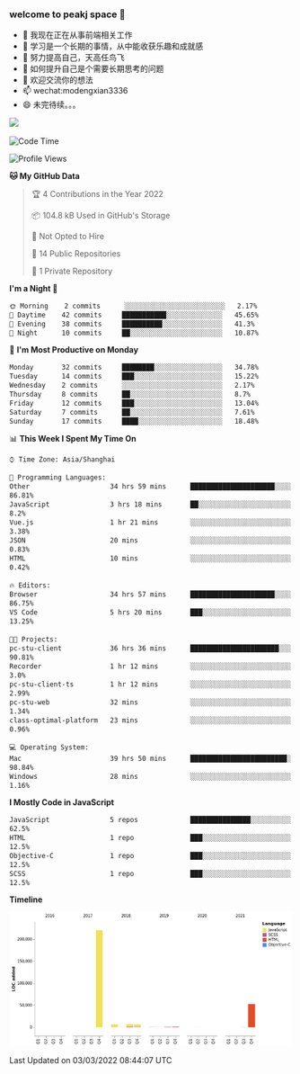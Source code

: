 ### welcome to peakj space 👋



- 🔭 我现在正在从事前端相关工作
- 🌱 学习是一个长期的事情，从中能收获乐趣和成就感
- 👯 努力提高自己，天高任鸟飞
- 🤔 如何提升自己是个需要长期思考的问题
- 💬 欢迎交流你的想法
- 📫 wechat:modengxian3336
- 😄 未完待续。。。

![](https://s2.ax1x.com/2019/06/28/ZKxc4J.jpg)

<!--START_SECTION:waka-->
![Code Time](http://img.shields.io/badge/Code%20Time-999%20hrs%2055%20mins-blue)

![Profile Views](http://img.shields.io/badge/Profile%20Views-0-blue)

**🐱 My GitHub Data** 

> 🏆 4 Contributions in the Year 2022
 > 
> 📦 104.8 kB Used in GitHub's Storage 
 > 
> 🚫 Not Opted to Hire
 > 
> 📜 14 Public Repositories 
 > 
> 🔑 1 Private Repository 
 > 
**I'm a Night 🦉** 

```text
🌞 Morning    2 commits      ░░░░░░░░░░░░░░░░░░░░░░░░░   2.17% 
🌆 Daytime    42 commits     ███████████░░░░░░░░░░░░░░   45.65% 
🌃 Evening    38 commits     ██████████░░░░░░░░░░░░░░░   41.3% 
🌙 Night      10 commits     ██░░░░░░░░░░░░░░░░░░░░░░░   10.87%

```
📅 **I'm Most Productive on Monday** 

```text
Monday       32 commits     ████████░░░░░░░░░░░░░░░░░   34.78% 
Tuesday      14 commits     ███░░░░░░░░░░░░░░░░░░░░░░   15.22% 
Wednesday    2 commits      ░░░░░░░░░░░░░░░░░░░░░░░░░   2.17% 
Thursday     8 commits      ██░░░░░░░░░░░░░░░░░░░░░░░   8.7% 
Friday       12 commits     ███░░░░░░░░░░░░░░░░░░░░░░   13.04% 
Saturday     7 commits      ██░░░░░░░░░░░░░░░░░░░░░░░   7.61% 
Sunday       17 commits     ████░░░░░░░░░░░░░░░░░░░░░   18.48%

```


📊 **This Week I Spent My Time On** 

```text
⌚︎ Time Zone: Asia/Shanghai

💬 Programming Languages: 
Other                    34 hrs 59 mins      █████████████████████░░░░   86.81% 
JavaScript               3 hrs 18 mins       ██░░░░░░░░░░░░░░░░░░░░░░░   8.2% 
Vue.js                   1 hr 21 mins        ░░░░░░░░░░░░░░░░░░░░░░░░░   3.38% 
JSON                     20 mins             ░░░░░░░░░░░░░░░░░░░░░░░░░   0.83% 
HTML                     10 mins             ░░░░░░░░░░░░░░░░░░░░░░░░░   0.42%

🔥 Editors: 
Browser                  34 hrs 57 mins      █████████████████████░░░░   86.75% 
VS Code                  5 hrs 20 mins       ███░░░░░░░░░░░░░░░░░░░░░░   13.25%

🐱‍💻 Projects: 
pc-stu-client            36 hrs 36 mins      ██████████████████████░░░   90.81% 
Recorder                 1 hr 12 mins        ░░░░░░░░░░░░░░░░░░░░░░░░░   3.0% 
pc-stu-client-ts         1 hr 12 mins        ░░░░░░░░░░░░░░░░░░░░░░░░░   2.99% 
pc-stu-web               32 mins             ░░░░░░░░░░░░░░░░░░░░░░░░░   1.34% 
class-optimal-platform   23 mins             ░░░░░░░░░░░░░░░░░░░░░░░░░   0.96%

💻 Operating System: 
Mac                      39 hrs 50 mins      ████████████████████████░   98.84% 
Windows                  28 mins             ░░░░░░░░░░░░░░░░░░░░░░░░░   1.16%

```

**I Mostly Code in JavaScript** 

```text
JavaScript               5 repos             ███████████████░░░░░░░░░░   62.5% 
HTML                     1 repo              ███░░░░░░░░░░░░░░░░░░░░░░   12.5% 
Objective-C              1 repo              ███░░░░░░░░░░░░░░░░░░░░░░   12.5% 
SCSS                     1 repo              ███░░░░░░░░░░░░░░░░░░░░░░   12.5%

```


**Timeline**

![Chart not found](https://raw.githubusercontent.com/PeakJ/PeakJ/master/charts/bar_graph.png) 


 Last Updated on 03/03/2022 08:44:07 UTC
<!--END_SECTION:waka-->
